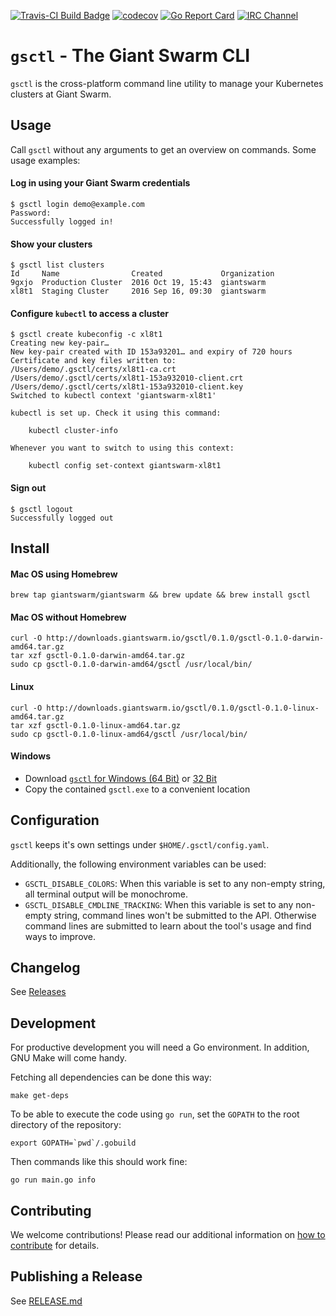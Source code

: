 [![Travis-CI Build Badge](https://api.travis-ci.org/giantswarm/gsctl.svg?branch=master)](https://travis-ci.org/giantswarm/gsctl)
[![codecov](https://codecov.io/gh/giantswarm/gsctl/branch/master/graph/badge.svg)](https://codecov.io/gh/giantswarm/gsctl)
[![Go Report Card](https://goreportcard.com/badge/github.com/giantswarm/gsctl)](https://goreportcard.com/report/github.com/giantswarm/gsctl)
[![IRC Channel](https://img.shields.io/badge/irc-%23giantswarm-blue.svg)](https://kiwiirc.com/client/irc.freenode.net/#giantswarm)

# `gsctl` - The Giant Swarm CLI

`gsctl` is the cross-platform command line utility to manage your Kubernetes clusters at Giant Swarm.

## Usage

Call `gsctl` without any arguments to get an overview on commands. Some usage examples:

#### Log in using your Giant Swarm credentials

```nohighlight
$ gsctl login demo@example.com
Password:
Successfully logged in!
```

#### Show your clusters

```nohighlight
$ gsctl list clusters
Id     Name                Created             Organization
9gxjo  Production Cluster  2016 Oct 19, 15:43  giantswarm
xl8t1  Staging Cluster     2016 Sep 16, 09:30  giantswarm
```

#### Configure `kubectl` to access a cluster

```nohighlight
$ gsctl create kubeconfig -c xl8t1
Creating new key-pair…
New key-pair created with ID 153a93201… and expiry of 720 hours
Certificate and key files written to:
/Users/demo/.gsctl/certs/xl8t1-ca.crt
/Users/demo/.gsctl/certs/xl8t1-153a932010-client.crt
/Users/demo/.gsctl/certs/xl8t1-153a932010-client.key
Switched to kubectl context 'giantswarm-xl8t1'

kubectl is set up. Check it using this command:

    kubectl cluster-info

Whenever you want to switch to using this context:

    kubectl config set-context giantswarm-xl8t1
```

#### Sign out

```nohighlight
$ gsctl logout
Successfully logged out
```

## Install

#### Mac OS using Homebrew

```nohighlight
brew tap giantswarm/giantswarm && brew update && brew install gsctl
```

#### Mac OS without Homebrew

```nohighlight
curl -O http://downloads.giantswarm.io/gsctl/0.1.0/gsctl-0.1.0-darwin-amd64.tar.gz
tar xzf gsctl-0.1.0-darwin-amd64.tar.gz
sudo cp gsctl-0.1.0-darwin-amd64/gsctl /usr/local/bin/
```

#### Linux

```nohighlight
curl -O http://downloads.giantswarm.io/gsctl/0.1.0/gsctl-0.1.0-linux-amd64.tar.gz
tar xzf gsctl-0.1.0-linux-amd64.tar.gz
sudo cp gsctl-0.1.0-linux-amd64/gsctl /usr/local/bin/
```

#### Windows

- Download [`gsctl` for Windows (64 Bit)](http://downloads.giantswarm.io/gsctl/0.1.0/gsctl-0.1.0-windows-amd64.zip) or [32 Bit](http://downloads.giantswarm.io/gsctl/0.1.0/gsctl-0.1.0-windows-386.zip)
- Copy the contained `gsctl.exe` to a convenient location

## Configuration

`gsctl` keeps it's own settings under `$HOME/.gsctl/config.yaml`.

Additionally, the following environment variables can be used:

- `GSCTL_DISABLE_COLORS`: When this variable is set to any non-empty string, all terminal output will be monochrome.
- `GSCTL_DISABLE_CMDLINE_TRACKING`: When this variable is set to any non-empty string, command lines won't be submitted to the API. Otherwise command lines are submitted to learn about the tool's usage and find ways to improve.

## Changelog

See [Releases](https://github.com/giantswarm/gsctl/releases)

## Development

For productive development you will need a Go environment. In addition, GNU Make will come handy.

Fetching all dependencies can be done this way:

```nohighlight
make get-deps
```

To be able to execute the code using `go run`, set the `GOPATH` to the root directory of the repository:

```nohighlight
export GOPATH=`pwd`/.gobuild
```

Then commands like this should work fine:

```nohighlight
go run main.go info
```

## Contributing

We welcome contributions! Please read our additional information on [how to contribute](https://github.com/giantswarm/gsctl/blob/master/CONTRIBUTING.md) for details.

## Publishing a Release

See [RELEASE.md](https://github.com/giantswarm/gsctl/blob/master/RELEASE.md)
